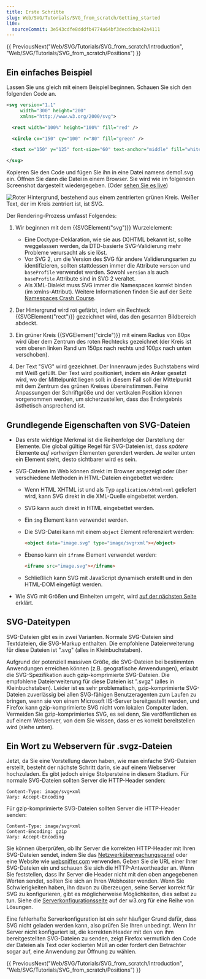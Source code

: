 ```yaml
---
title: Erste Schritte
slug: Web/SVG/Tutorials/SVG_from_scratch/Getting_started
l10n:
  sourceCommit: 3e543cdfe8dddfb4774a64bf3decdcbab42a4111
---
```


{{ PreviousNext("Web/SVG/Tutorials/SVG_from_scratch/Introduction", "Web/SVG/Tutorials/SVG_from_scratch/Positions") }}

## Ein einfaches Beispiel

Lassen Sie uns gleich mit einem Beispiel beginnen. Schauen Sie sich den folgenden Code an.

```xml
<svg version="1.1"
     width="300" height="200"
     xmlns="http://www.w3.org/2000/svg">

  <rect width="100%" height="100%" fill="red" />

  <circle cx="150" cy="100" r="80" fill="green" />

  <text x="150" y="125" font-size="60" text-anchor="middle" fill="white">SVG</text>

</svg>
```

Kopieren Sie den Code und fügen Sie ihn in eine Datei namens demo1.svg ein. Öffnen Sie dann die Datei in einem Browser. Sie wird wie im folgenden Screenshot dargestellt wiedergegeben. (Oder [sehen Sie es live](https://mdn.dev/archives/media/attachments/2012/07/09/3075/89b1e0a26e8421e19f907e0522b188bd/svgdemo1.xml))

![Roter Hintergrund, bestehend aus einem zentrierten grünen Kreis. Weißer Text, der im Kreis zentriert ist, ist SVG.](svgdemo1.png)

Der Rendering-Prozess umfasst Folgendes:

1. Wir beginnen mit dem {{SVGElement("svg")}} Wurzelelement:

   - Eine Doctype-Deklaration, wie sie aus (X)HTML bekannt ist, sollte weggelassen werden, da DTD-basierte SVG-Validierung mehr Probleme verursacht als sie löst.
   - Vor SVG 2, um die Version des SVG für andere Validierungsarten zu identifizieren, sollten stattdessen immer die Attribute `version` und `baseProfile` verwendet werden. Sowohl `version` als auch `baseProfile` Attribute sind in SVG 2 veraltet.
   - Als XML-Dialekt muss SVG immer die Namespaces korrekt binden (im xmlns-Attribut). Weitere Informationen finden Sie auf der Seite [Namespaces Crash Course](/de/docs/Web/SVG/Guides/Namespaces_crash_course).

2. Der Hintergrund wird rot gefärbt, indem ein Rechteck {{SVGElement("rect")}} gezeichnet wird, das den gesamten Bildbereich abdeckt.
3. Ein grüner Kreis {{SVGElement("circle")}} mit einem Radius von 80px wird über dem Zentrum des roten Rechtecks gezeichnet (der Kreis ist vom oberen linken Rand um 150px nach rechts und 100px nach unten verschoben).
4. Der Text "SVG" wird gezeichnet. Der Innenraum jedes Buchstabens wird mit Weiß gefüllt. Der Text wird positioniert, indem ein Anker gesetzt wird, wo der Mittelpunkt liegen soll: in diesem Fall soll der Mittelpunkt mit dem Zentrum des grünen Kreises übereinstimmen. Feine Anpassungen der Schriftgröße und der vertikalen Position können vorgenommen werden, um sicherzustellen, dass das Endergebnis ästhetisch ansprechend ist.

## Grundlegende Eigenschaften von SVG-Dateien

- Das erste wichtige Merkmal ist die Reihenfolge der Darstellung der Elemente. Die global gültige Regel für SVG-Dateien ist, dass _spätere_ Elemente _auf vorherigen_ Elementen gerendert werden. Je weiter unten ein Element steht, desto sichtbarer wird es sein.
- SVG-Dateien im Web können direkt im Browser angezeigt oder über verschiedene Methoden in HTML-Dateien eingebettet werden:

  - Wenn HTML XHTML ist und als Typ `application/xhtml+xml` geliefert wird, kann SVG direkt in die XML-Quelle eingebettet werden.
  - SVG kann auch direkt in HTML eingebettet werden.
  - Ein `img` Element kann verwendet werden.
  - Die SVG-Datei kann mit einem `object` Element referenziert werden:

    ```html
    <object data="image.svg" type="image/svg+xml"></object>
    ```

  - Ebenso kann ein `iframe` Element verwendet werden:

    ```html
    <iframe src="image.svg"></iframe>
    ```

  - Schließlich kann SVG mit JavaScript dynamisch erstellt und in den HTML-DOM eingefügt werden.

- Wie SVG mit Größen und Einheiten umgeht, wird [auf der nächsten Seite](/de/docs/Web/SVG/Tutorials/SVG_from_scratch/Positions) erklärt.

## SVG-Dateitypen

SVG-Dateien gibt es in zwei Varianten. Normale SVG-Dateien sind Textdateien, die SVG-Markup enthalten. Die empfohlene Dateierweiterung für diese Dateien ist ".svg" (alles in Kleinbuchstaben).

Aufgrund der potenziell massiven Größe, die SVG-Dateien bei bestimmten Anwendungen erreichen können (z.B. geografische Anwendungen), erlaubt die SVG-Spezifikation auch gzip-komprimierte SVG-Dateien. Die empfohlene Dateierweiterung für diese Dateien ist ".svgz" (alles in Kleinbuchstaben). Leider ist es sehr problematisch, gzip-komprimierte SVG-Dateien zuverlässig bei allen SVG-fähigen Benutzeragenten zum Laufen zu bringen, wenn sie von einem Microsoft IIS-Server bereitgestellt werden, und Firefox kann gzip-komprimierte SVG nicht vom lokalen Computer laden. Vermeiden Sie gzip-komprimiertes SVG, es sei denn, Sie veröffentlichen es auf einem Webserver, von dem Sie wissen, dass er es korrekt bereitstellen wird (siehe unten).

## Ein Wort zu Webservern für .svgz-Dateien

Jetzt, da Sie eine Vorstellung davon haben, wie man einfache SVG-Dateien erstellt, besteht der nächste Schritt darin, sie auf einem Webserver hochzuladen. Es gibt jedoch einige Stolpersteine in diesem Stadium. Für normale SVG-Dateien sollten Server die HTTP-Header senden:

```http
Content-Type: image/svg+xml
Vary: Accept-Encoding
```

Für gzip-komprimierte SVG-Dateien sollten Server die HTTP-Header senden:

```http
Content-Type: image/svg+xml
Content-Encoding: gzip
Vary: Accept-Encoding
```

Sie können überprüfen, ob Ihr Server die korrekten HTTP-Header mit Ihren SVG-Dateien sendet, indem Sie das [Netzwerküberwachungspanel](https://firefox-source-docs.mozilla.org/devtools-user/network_monitor/index.html#headers) oder eine Website wie [websniffer.com](https://websniffer.com/) verwenden. Geben Sie die URL einer Ihrer SVG-Dateien ein und schauen Sie sich die HTTP-Antwortheader an. Wenn Sie feststellen, dass Ihr Server die Header nicht mit den oben angegebenen Werten sendet, sollten Sie sich an Ihren Webhoster wenden. Wenn Sie Schwierigkeiten haben, ihn davon zu überzeugen, seine Server korrekt für SVG zu konfigurieren, gibt es möglicherweise Möglichkeiten, dies selbst zu tun. Siehe die [Serverkonfigurationsseite](https://www.w3.org/services/svg-server/) auf der w3.org für eine Reihe von Lösungen.

Eine fehlerhafte Serverkonfiguration ist ein sehr häufiger Grund dafür, dass SVG nicht geladen werden kann, also prüfen Sie Ihren unbedingt. Wenn Ihr Server nicht konfiguriert ist, die korrekten Header mit den von ihm bereitgestellten SVG-Dateien zu senden, zeigt Firefox vermutlich den Code der Dateien als Text oder kodierten Müll an oder fordert den Betrachter sogar auf, eine Anwendung zur Öffnung zu wählen.

{{ PreviousNext("Web/SVG/Tutorials/SVG_from_scratch/Introduction", "Web/SVG/Tutorials/SVG_from_scratch/Positions") }}
